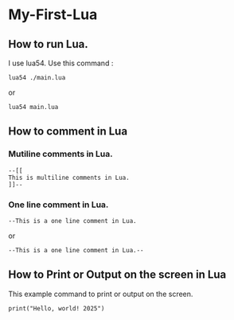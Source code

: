 # My-First-Lua

## How to run Lua.
I use lua54.
Use this command : 

``` 
lua54 ./main.lua 
```

or 

``` 
lua54 main.lua 
```

## How to comment in Lua 
### Mutiline comments in Lua. 
```
--[[
This is multiline comments in Lua. 
]]--
```

### One line comment in Lua. 
```
--This is a one line comment in Lua.
```

or 

```
--This is a one line comment in Lua.--
```

## How to Print or Output on the screen in Lua
This example command to print or output on the screen.
```
print("Hello, world! 2025") 
``` 

```print("This"..' is '..'2025!') 
```
